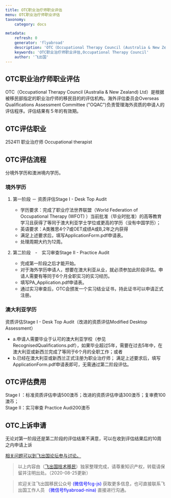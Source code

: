 ```yaml
---
title: OTC职业治疗师职业评估
menu: OTC职业治疗师职业评估
taxonomy:
    category: docs

metadata:
    refresh: 0
    generator: 'flyabroad'
    description: 'OTC（Occupational Therapy Council (Australia & New Zealand) Ltd）是根据被移民部指定的职业治疗师的移民目的的评估机构。海外评估委员会Overseas Qualifications Assessment Committee ("OQAC")负责管理海外资质的申请人的评估程序。评估结果有５年的有效期。'
    keywords: 'OTC职业治疗师职业评估,Occupational Therapy Council'
    author: '飞出国'
---
```


## OTC职业治疗师职业评估 ##

OTC（Occupational Therapy Council (Australia & New Zealand) Ltd）是根据被移民部指定的职业治疗师的移民目的的评估机构。海外评估委员会Overseas Qualifications Assessment Committee ("OQAC")负责管理海外资质的申请人的评估程序。评估结果有５年的有效期。

## OTC评估职业 ##

252411	职业治疗师	Occupational therapist 

## OTC评估流程 ##

分境外学历和澳洲境内学历。

### 境外学历 ###

1. 第一阶段 － 资质评估Stage I - Desk Top Audit 
	- 学历要求：完成了职业疗法世界联盟（World Federation of Occupational Therapy (WFOT) ）当前批准（毕业时批准）的高等教育学习且获得了等同于澳大利亚学士学位或更高的学历（没有中国学历）；
	- 英语要求：A类雅思4个7或OET成绩A或B,2年之内获得
	- 满足上述要求后，填写ApplicationForm.pdf申请表。
	- 处理周期大约为12周。

2. 第二阶段　-　实习审查Stage II - Practice Audit
	- 完成第一阶段之后才能开始。
	- 对于海外学历申请人，想要在澳大利亚从业，就必须参加此阶段评估。申请人需要有等同于6个月全职实习的实习经历。
	- 填写PA_Application.pdf申请表。
	- 通过实习审查后，OTC会颁发一个实习结业证书，持此证书可以申请正式注册。

### 澳大利亚学历 ###

资质评估Stage I - Desk Top Audit（改进的资质评估Modified Desktop Assessment）

- a.申请人需要毕业于认可的澳大利亚学校（参见RecognisedQualifications.pdf），如果毕业超过5年，需要在过去5年中，在澳大利亚或新西兰完成了等同于6个月的全职工作；或者 
- b.已经在澳大利亚或新西兰正式注册为职业治疗师； 满足上述要求后，填写ApplicationForm.pdf申请表即可，无需通过第二阶段评估。

## OTC评估费用 ##

Stage I ：标准资质评估申请500澳币；改进的资质评估申请300澳币；复审费100澳币；  
Stage II：实习审查 Practice Audi200澳币	

## OTC上诉申请 ##


无论对第一阶段还是第二阶段的评估结果不满意，可以在收到评估结果后的10周之内申请上诉	

[相关问题可以到飞出国论坛参与讨论。](http://bbs.fcgvisa.com/c/ass?target=_blank)

> 以上内容由（[飞出国技术移民](http://js.flyabroad.com.hk)）独家整理完成，请尊重知识产权，转载请保留并注明出处。（2020-08-25更新）

> 欢迎关注飞出国移民公众号 <font color=Blue>(微信号fcg-js)</font> 获取更多信息，也可直接联系飞出国工作人员 <font color=Blue>（微信号flyabroad-nina)</font> 直接进行沟通。